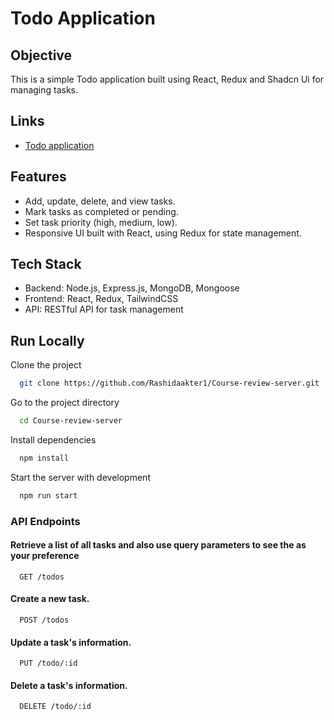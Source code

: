 
# Todo Application

## Objective

This is a simple Todo application built using React, Redux and Shadcn Ui for managing tasks.

## Links

- [Todo application](https://course-review-server-o92qcqcco.vercel.app/)


## Features
- Add, update, delete, and view tasks.
- Mark tasks as completed or pending.
- Set task priority (high, medium, low).
- Responsive UI built with React, using Redux for state management.


## Tech Stack
- Backend: Node.js, Express.js, MongoDB, Mongoose
- Frontend: React, Redux, TailwindCSS
- API: RESTful API for task management

## Run Locally

Clone the project

```bash
  git clone https://github.com/Rashidaakter1/Course-review-server.git
```

Go to the project directory

```bash
  cd Course-review-server
```

Install dependencies

```bash
  npm install
```

Start the server with development

```bash
  npm run start
```


###  API Endpoints

#### Retrieve a list of all tasks and also use query parameters to see the as your preference

```http
  GET /todos
```

#### Create a new task.

```http
  POST /todos
```

#### Update a task's information.

```http
  PUT /todo/:id
```
#### Delete a task's information.

```http
  DELETE /todo/:id
```


